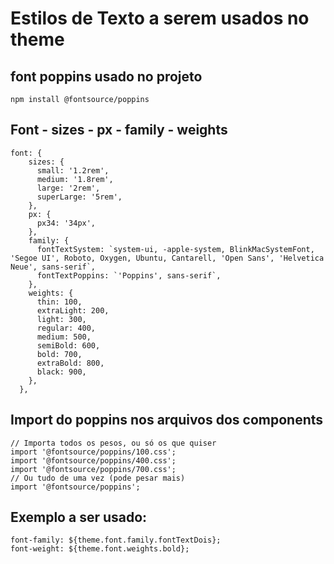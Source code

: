 # Estilos de Texto a serem usados no theme

## font poppins usado no projeto
```
npm install @fontsource/poppins

```

## Font - sizes - px - family - weights

```
font: {
    sizes: {
      small: '1.2rem',
      medium: '1.8rem',
      large: '2rem',
      superLarge: '5rem',
    },
    px: {
      px34: '34px',
    },
    family: {
      fontTextSystem: `system-ui, -apple-system, BlinkMacSystemFont, 'Segoe UI', Roboto, Oxygen, Ubuntu, Cantarell, 'Open Sans', 'Helvetica Neue', sans-serif`,
      fontTextPoppins: `'Poppins', sans-serif`,
    },
    weights: {
      thin: 100,
      extraLight: 200,
      light: 300,
      regular: 400,
      medium: 500,
      semiBold: 600,
      bold: 700,
      extraBold: 800,
      black: 900,
    },
  },
```
## Import do poppins nos arquivos dos components

```
// Importa todos os pesos, ou só os que quiser
import '@fontsource/poppins/100.css';
import '@fontsource/poppins/400.css';
import '@fontsource/poppins/700.css';
// Ou tudo de uma vez (pode pesar mais)
import '@fontsource/poppins';

```

## Exemplo a ser usado:

```
font-family: ${theme.font.family.fontTextDois};
font-weight: ${theme.font.weights.bold};
```